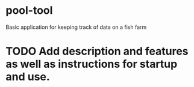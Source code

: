 # pool-tool
Basic application for keeping track of data on a fish farm
# TODO Add description and features as well as instructions for startup and use.
